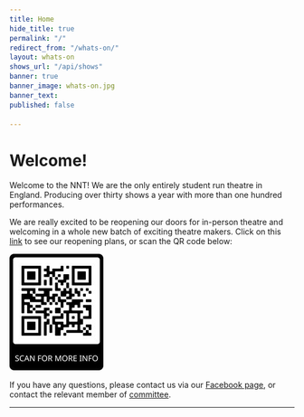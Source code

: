 ```yaml
---
title: Home
hide_title: true
permalink: "/"
redirect_from: "/whats-on/"
layout: whats-on
shows_url: "/api/shows"
banner: true
banner_image: whats-on.jpg
banner_text: 
published: false

---
```

# Welcome!

Welcome to the NNT! We are the only entirely student run theatre in England. Producing over thirty shows a year with more than one hundred performances. 

We are really excited to be reopening our doors for in-person theatre and welcoming in a whole new batch of exciting theatre makers. Click on this [link](https://drive.google.com/file/d/1abpUGZepgRZKwcLlMa31-is_4L27Nwt8/view?usp=drivesdk) to see our reopening plans, or scan the QR code below: 

![](/static/qr-code.jpg)

If you have any questions, please contact us via our [Facebook page](https://www.facebook.com/thenottinghamnewtheatre), or contact the relevant member of [committee](/about/#committee "Committee").

<hr class="w-75">